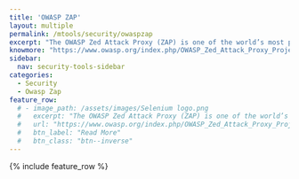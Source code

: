 ```yaml
---
title: 'OWASP ZAP'
layout: multiple
permalink: /mtools/security/owaspzap
excerpt: "The OWASP Zed Attack Proxy (ZAP) is one of the world’s most popular free security tools and is actively maintained by hundreds of international volunteers."
knowmore: "https://www.owasp.org/index.php/OWASP_Zed_Attack_Proxy_Project"
sidebar:
  nav: security-tools-sidebar
categories:
  - Security
  - Owasp Zap
feature_row:
  # - image_path: /assets/images/Selenium logo.png
  #   excerpt: "The OWASP Zed Attack Proxy (ZAP) is one of the world’s most popular free security tools and is actively maintained by hundreds of international volunteers."
  #   url: "https://www.owasp.org/index.php/OWASP_Zed_Attack_Proxy_Project"
  #   btn_label: "Read More"
  #   btn_class: "btn--inverse"  
---
```

{% include feature_row %}